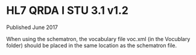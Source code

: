# HL7 QRDA I STU 3.1 v1.2

Published June 2017

When  using the schematron, the vocabulary file voc.xml (in the Vocublary folder) should be placed in the same location as the schematron file.